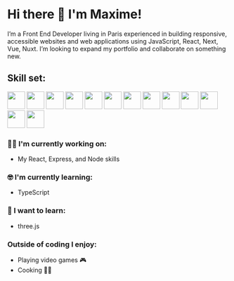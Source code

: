 # Hi there 👋 I'm Maxime!

I’m a Front End Developer living in Paris experienced in building responsive, accessible websites and web applications using JavaScript, React, Next, Vue, Nuxt. I’m looking to expand my portfolio and collaborate on something new.

## Skill set:

<p align="left">
<img src="https://raw.githubusercontent.com/dustin100/dustin100/master/assests/react-original.svg" height="auto" width="40">
  
<img src="https://www.svgrepo.com/show/368858/nextjs.svg" height="auto" width="40">

<img src="https://www.svgrepo.com/show/452130/vue.svg" height="auto" width="40">

<img src="https://www.svgrepo.com/show/373940/nuxt.svg" height="auto" width="40">

<img src="https://raw.githubusercontent.com/dustin100/dustin100/master/assests/nodejs-original.svg" height="auto" width="40">
<img src="https://raw.githubusercontent.com/dustin100/dustin100/master/assests/html5-original.svg" height="auto" width="40">
<img src="https://raw.githubusercontent.com/dustin100/dustin100/master/assests/css3-original.svg" height="auto" width="40">
<img src="https://raw.githubusercontent.com/dustin100/dustin100/master/assests/javascript-plain.svg" height="auto" width="40">
<img src="https://www.svgrepo.com/show/303600/typescript-logo.svg" height="auto" width="40">

<img src="https://raw.githubusercontent.com/dustin100/dustin100/master/assests/mongodb-original.svg" height="auto" width="40">
<img src="https://www.svgrepo.com/show/373595/firebase.svg" height="auto" width="40">

<img src="https://raw.githubusercontent.com/dustin100/dustin100/master/assests/visualstudio-plain.svg" height="auto" width="40">

<img src="https://raw.githubusercontent.com/dustin100/dustin100/master/assests/git-original.svg" height="auto" width="40">
</p>

### :technologist: I'm currently working on:

- My React, Express, and Node skills

### :nerd_face: I'm currently learning:

- TypeScript

### :thinking: I want to learn:

- three.js


### Outside of coding I enjoy:

- Playing video games :video_game:
- Cooking 🧑‍🍳
